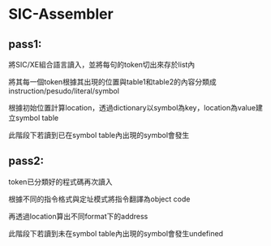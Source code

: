 # SIC-Assembler

## pass1:

 將SIC/XE組合語言讀入，並將每句的token切出來存於list內
 
 將其每一個token根據其出現的位置與table1和table2的內容分類成instruction/pesudo/literal/symbol
 
 根據初始位置計算location，透過dictionary以symbol為key，location為value建立symbol table
 
 此階段下若讀到已在symbol table內出現的symbol會發生

## pass2:

 token已分類好的程式碼再次讀入
 
 根據不同的指令格式與定址模式將指令翻譯為object code
 
 再透過location算出不同format下的address
 
 此階段下若讀到未在symbol table內出現的symbol會發生undefined
